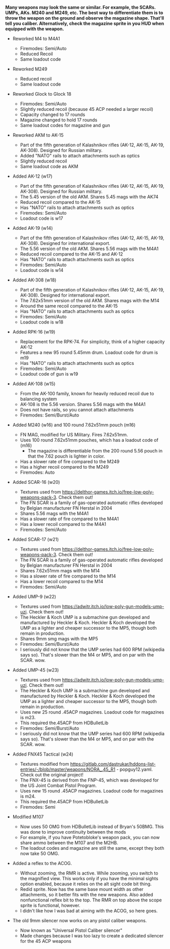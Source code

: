 **Many weapons may look the same or similar. For example, the SCARs. UMPs, AKs. M240 and M249, etc. The best way to differentiate them is to throw the weapon on the ground and observe the magazine shape. That'll tell you caliber. Alternatively, check the magazine sprite in you HUD when equipped with the weapon.**

- Reworked M4 to M4A1
	- Firemodes: Semi/Auto
	- Reduced Recoil
	- Same loadout code

- Reworked M249
	- Reduced recoil
	- Same loadout code

- Reworked Glock to Glock 18
	- Firemodes: Semi/Auto 
    - Slightly reduced recoil (because 45 ACP needed a larger recoil)
	- Capacity changed to 17 rounds
	- Magazine changed to hold 17 rounds
	- Same loadout codes for magazine and gun

- Reworked AKM to AK-15
    - Part of the fifth generation of Kalashnikov rifles (AK-12, AK-15, AK-19, AK-308). Designed for Russian military.
	- Added "NATO" rails to attach attachments such as optics  
	- Slightly reduced recoil
	- Same loadout code as AKM

- Added AK-12 (w17)
    - Part of the fifth generation of Kalashnikov rifles (AK-12, AK-15, AK-19, AK-308). Designed for Russian military.
	- The 5.45 version of the old AKM.  Shares 5.45 mags with the AK74
	- Reduced recoil compared to the AK-15
	- Has "NATO" rails to attach attachments such as optics 
	- Firemodes: Semi/Auto
	- Loadout code is w17

- Added AK-19 (w14)
    - Part of the fifth generation of Kalashnikov rifles (AK-12, AK-15, AK-19, AK-308). Designed for international export.
	- The 5.56 version of the old AKM.  Shares 5.56 mags with the M4A1
	- Reduced recoil compared to the AK-15 and AK-12
	- Has "NATO" rails to attach attachments such as optics 
	- Firemodes: Semi/Auto
	- Loadout code is w14

- Added AK-308 (w18)
    - Part of the fifth generation of Kalashnikov rifles (AK-12, AK-15, AK-19, AK-308). Designed for international export.
	- The 7.62x51mm version of the old AKM.  Shares mags with the M14
	- Around the same recoil compared to the AK-15
	- Has "NATO" rails to attach attachments such as optics 
	- Firemodes: Semi/Auto
	- Loadout code is w18

- Added RPK-16 (w19)
    - Replacement for the RPK-74. For simplicity, think of a higher capacity AK-12
	- Features a new 95 round 5.45mm drum. Loadout code for drum is m19
	- Has "NATO" rails to attach attachments such as optics 
	- Firemodes: Semi/Auto
	- Loadout code of gun is w19

- Added AK-108 (w15)
	- From the AK-100 family, known for heavily reduced recoil due to balancing system
	- AK-108 is the 5.56 version. Shares 5.56 mags with the M4A1
	- Does not have rails, so you cannot attach attachments
	- Firemodes: Semi/Burst/Auto

- Added M240 (w16) and 100 round 7.62x51mm pouch (m16)
	- FN MAG, modified for US Military. Fires 7.62x51mm.
	- Uses 100 round 7.62x51mm pouches, which has a loadout code of (m16)
	 	- The magazine is differentiable from the 200 round 5.56 pouch in that the 7.62 pouch is lighter in color.
	- Has a slower rate of fire compared to the M249
	- Has a higher recoil compared to the M249
	- Firemodes: Auto

- Added SCAR-16 (w20)
    - Textures used from https://delthor-games.itch.io/free-low-poly-weapons-pack-3. Check them out!
	- The FN SCAR is a family of gas-operated automatic rifles developed by Belgian manufacturer FN Herstal in 2004
	- Shares 5.56 mags with the M4A1
	- Has a slower rate of fire compared to the M4A1
	- Has a lower recoil compared to the M4A1
	- Firemodes: Semi/Auto

- Added SCAR-17 (w21)
    - Textures used from https://delthor-games.itch.io/free-low-poly-weapons-pack-3. Check them out!
	- The FN SCAR is a family of gas-operated automatic rifles developed by Belgian manufacturer FN Herstal in 2004
	- Shares 7.62x51mm mags with the M14
	- Has a slower rate of fire compared to the M14
	- Has a lower recoil compared to the M14
	- Firemodes: Semi/Auto

- Added UMP-9 (w22)
    - Textures used from https://adwitr.itch.io/low-poly-gun-models-ump-uzi. Check them out!
	- The Heckler & Koch UMP is a submachine gun developed and manufactured by Heckler & Koch. Heckler & Koch developed the UMP as a lighter and cheaper successor to the MP5, though both remain in production. 
	- Shares 9mm smg mags with the MP5
	- Firemodes: Semi/Burst/Auto
    - I seriously did not know that the UMP series had 600 RPM (wikipedia says so). That's slower than the M4 or MP5, and on par with the SCAR. wow.

- Added UMP-45 (w23)
    - Textures used from https://adwitr.itch.io/low-poly-gun-models-ump-uzi. Check them out!
	- The Heckler & Koch UMP is a submachine gun developed and manufactured by Heckler & Koch. Heckler & Koch developed the UMP as a lighter and cheaper successor to the MP5, though both remain in production. 
	- Uses new 25 round .45ACP magazines. Loadout code for magazines is m23.
    - This required the.45ACP from HDBulletLib
	- Firemodes: Semi/Burst/Auto
    - I seriously did not know that the UMP series had 600 RPM (wikipedia says so). That's slower than the M4 or MP5, and on par with the SCAR. wow.

- Added FNX45 Tactical (w24)
    - Textures modified from https://gitlab.com/dastrukar/hddons-list-entries/-/blob/master/weapons/NORA_.45_R1 - popguy12.yaml. Check out the original project!
	- The FNX-45 is derived from the FNP-45, which was developed for the US Joint Combat Pistol Program.
	- Uses new 15 round .45ACP magazines. Loadout code for magazines is m24.
    - This required the.45ACP from HDBulletLib
	- Firemodes: Semi

- Modified M107
	- Now uses 50 OMG from HDBulletLib instead of Bryan's 50BMG. This was done to improve continuity between the mods
    - For example, if you have Potetobloke's weapon pack, you can now share ammo between the M107 and the M2HB.
	- The loadout codes and magazine are still the same, except they both now take 50 OMG.

- Added a reflex to the ACOG. 
 	- Without zooming, the RMR is active. While zooming, you switch to the magnified view. This works only if you have the minimal sights option enabled, because it relies on the alt sight code bit thing.
    - Redid sprite. Now has the same base mount width as other attachments, so it better fits with the new weapons. Also added nonfunctional reflex bit to the top.  The RMR on top above the scope sprite is functional, however.
 	- I didn't like how I was bad at aiming with the ACOG, so here goes.

- The old 9mm silencer now works on any pistol caliber weapons.
    - Now known as "Universal Pistol Caliber silencer"
    - Made changes because I was too lazy to create a dedicated silencer for the 45 ACP weapons

